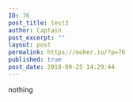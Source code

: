 ```yaml
---
ID: 76
post_title: test3
author: Captain
post_excerpt: ""
layout: post
permalink: https://moker.io/?p=76
published: true
post_date: 2018-09-25 14:29:44
---
```

nothing